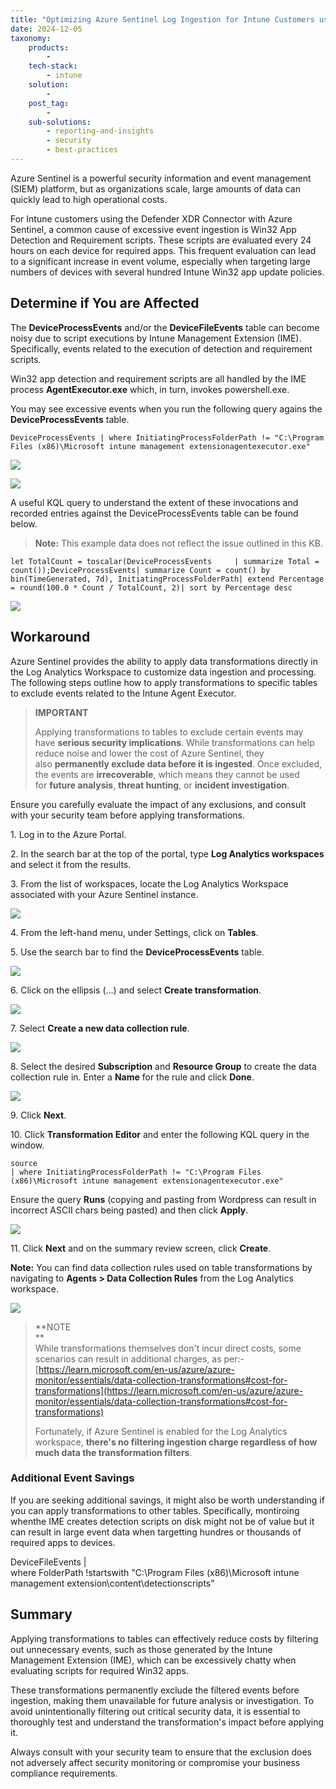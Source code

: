 ```yaml
---
title: "Optimizing Azure Sentinel Log Ingestion for Intune Customers using the Defender XDR Connector"
date: 2024-12-05
taxonomy:
    products:
        - 
    tech-stack:
        - intune
    solution:
        - 
    post_tag:
        - 
    sub-solutions:
        - reporting-and-insights
        - security
        - best-practices
---
```


Azure Sentinel is a powerful security information and event management (SIEM) platform, but as organizations scale, large amounts of data can quickly lead to high operational costs.

For Intune customers using the Defender XDR Connector with Azure Sentinel, a common cause of excessive event ingestion is Win32 App Detection and Requirement scripts. These scripts are evaluated every 24 hours on each device for required apps. This frequent evaluation can lead to a significant increase in event volume, especially when targeting large numbers of devices with several hundred Intune Win32 app update policies.

## Determine if You are Affected

The **DeviceProcessEvents** and/or the **DeviceFileEvents** table can become noisy due to script executions by Intune Management Extension (IME). Specifically, events related to the execution of detection and requirement scripts.

Win32 app detection and requirement scripts are all handled by the IME process **AgentExecutor.exe** which, in turn, invokes powershell.exe.

You may see excessive events when you run the following query agains the **DeviceProcessEvents** table.

```
DeviceProcessEvents | where InitiatingProcessFolderPath != "C:\Program Files (x86)\Microsoft intune management extensionagentexecutor.exe"
```

![](/_images/sentinel_data_kql_query.jpg)

![](/_images/sentinel_data.jpg)

A useful KQL query to understand the extent of these invocations and recorded entries against the DeviceProcessEvents table can be found below.

> **Note:** This example data does not reflect the issue outlined in this KB.

```
let TotalCount = toscalar(DeviceProcessEvents     | summarize Total = count());DeviceProcessEvents| summarize Count = count() by bin(TimeGenerated, 7d), InitiatingProcessFolderPath| extend Percentage = round(100.0 * Count / TotalCount, 2)| sort by Percentage desc
```

![](/_images/kql_sentinel_example.jpg)

## Workaround

Azure Sentinel provides the ability to apply data transformations directly in the Log Analytics Workspace to customize data ingestion and processing. The following steps outline how to apply transformations to specific tables to exclude events related to the Intune Agent Executor.

> **IMPORTANT**
> 
> Applying transformations to tables to exclude certain events may have **serious security implications**. While transformations can help reduce noise and lower the cost of Azure Sentinel, they also **permanently exclude data before it is ingested**. Once excluded, the events are **irrecoverable**, which means they cannot be used for **future analysis**, **threat hunting**, or **incident investigation**.

Ensure you carefully evaluate the impact of any exclusions, and consult with your security team before applying transformations.

1\. Log in to the Azure Portal.

2\. In the search bar at the top of the portal, type **Log Analytics workspaces** and select it from the results.

3\. From the list of workspaces, locate the Log Analytics Workspace associated with your Azure Sentinel instance.

![](/_images/sentinel_1.jpg)

4\. From the left-hand menu, under Settings, click on **Tables**.

5\. Use the search bar to find the **DeviceProcessEvents** table.

![](/_images/sentinel_2.jpg)

6\. Click on the ellipsis (...) and select **Create transformation**.

![](/_images/sentinel_3.jpg)

7\. Select **Create a new data collection rule**.

![](/_images/sentinel_4.jpg)

8\. Select the desired **Subscription** and **Resource Group** to create the data collection rule in. Enter a **Name** for the rule and click **Done**.

![](/_images/sentinel_5.jpg)

9\. Click **Next**.

10\. Click **Transformation Editor** and enter the following KQL query in the window.

```
source
| where InitiatingProcessFolderPath != "C:\Program Files (x86)\Microsoft intune management extensionagentexecutor.exe"
```

Ensure the query **Runs** (copying and pasting from Wordpress can result in incorrect ASCII chars being pasted) and then click **Apply**.

![](/_images/sentinel_6.jpg)

11\. Click **Next** and on the summary review screen, click **Create**.

**Note:** You can find data collection rules used on table transformations by navigating to **Agents > Data Collection Rules** from the Log Analytics workspace.

![](/_images/sentinel_7.jpg)

> **NOTE  
> **  
> While transformations themselves don't incur direct costs, some scenarios can result in additional charges, as per:- [https://learn.microsoft.com/en-us/azure/azure-monitor/essentials/data-collection-transformations#cost-for-transformations](https://learn.microsoft.com/en-us/azure/azure-monitor/essentials/data-collection-transformations#cost-for-transformations)
> 
> Fortunately, if Azure Sentinel is enabled for the Log Analytics workspace, **there's no filtering ingestion charge regardless of how much data the transformation filters**.

### Additional Event Savings

If you are seeking additional savings, it might also be worth understanding if you can apply transformations to other tables. Specifically, montiroing whenthe IME creates detection scripts on disk might not be of value but it can result in large event data when targetting hundres or thousands of required apps to devices.

DeviceFileEvents |  
where FolderPath !startswith "C:\\Program Files (x86)\\Microsoft intune management extension\\content\\detectionscripts"

## Summary

Applying transformations to tables can effectively reduce costs by filtering out unnecessary events, such as those generated by the Intune Management Extension (IME), which can be excessively chatty when evaluating scripts for required Win32 apps.

These transformations permanently exclude the filtered events before ingestion, making them unavailable for future analysis or investigation. To avoid unintentionally filtering out critical security data, it is essential to thoroughly test and understand the transformation's impact before applying it.

Always consult with your security team to ensure that the exclusion does not adversely affect security monitoring or compromise your business compliance requirements.